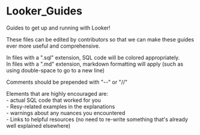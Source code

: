 # Looker_Guides
Guides to get up and running with Looker!  

These files can be edited by contributors so that we can make these guides ever more useful and comprehensive.  

In files with a ".sql" extension, SQL code will be colored appropriately.   
In files with a ".md" extension, markdown formatting will apply (such as using double-space to go to a new line)  

Comments should be prepended with "--" or "//"  

Elements that are highly encouraged are:   
    - actual SQL code that worked for you  
    - Resy-related examples in the explanations  
    - warnings about any nuances you encountered  
    - Links to helpful resources (no need to re-write something that's already well explained elsewhere)  

